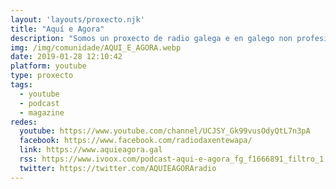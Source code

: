 ```yaml
---
layout: 'layouts/proxecto.njk'
title: "Aquí e Agora"
description: "Somos un proxecto de radio galega e en galego non profesional, que nace do activismo cultural militante de base para navegar polos novos formatos de difusión dixital.\n\nUn programiña alegre e combativo que aspira acadar semanalmente a túa complicidade para pasarmos xunt@s un tempo feliz. Aspiramos a medrar contigo, a crecer en contidos, seccións e colaboracións. Canta máis xente sexamos, mellor o imos pasar!\n\n*A radio da xente wapa!*"
img: /img/comunidade/AQUI_E_AGORA.webp
date: 2019-01-28 12:10:42
platform: youtube
type: proxecto
tags:
  - youtube
  - podcast
  - magazine
redes:
  youtube: https://www.youtube.com/channel/UCJSY_Gk99vusOdyQtL7n3pA
  facebook: https://www.facebook.com/radiodaxentewapa/
  link: https://www.aquieagora.gal
  rss: https://www.ivoox.com/podcast-aqui-e-agora_fg_f1666891_filtro_1.xml
  twitter: https://twitter.com/AQUIEAGORAradio
---
```

